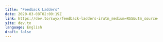 ```yaml
---
title: "Feedback Ladders"
date: 2020-03-08T02:00:19Z
link: https://dev.to/swyx/feedback-ladders-i?utm_medium=RSS&utm_source=news.12bit.vn
site: dev.to
language: English
draft: false
---
```

